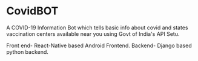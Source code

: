 # CovidBOT
A COVID-19 Information Bot which tells basic info about covid and states vaccination centers available near you using Govt of India's API Setu.

Front end- React-Native based Android Frontend.
Backend- Django based python backend.
